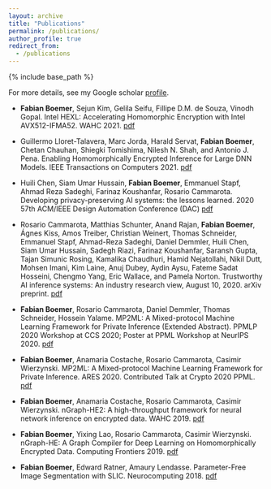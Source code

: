 ```yaml
---
layout: archive
title: "Publications"
permalink: /publications/
author_profile: true
redirect_from:
  - /publications
---
```


{% include base_path %}

For more details, see my Google scholar [profile](https://scholar.google.com/citations?user=0e_DjyMAAAAJ&hl=en&oi=ao).

* **Fabian Boemer**, Sejun Kim, Gelila Seifu, Fillipe D.M. de Souza, Vinodh Gopal. Intel HEXL: Accelerating Homomorphic Encryption with Intel AVX512-IFMA52. WAHC 2021. [pdf](../files/intel-hexl.pdf)

* Guillermo Lloret-Talavera, Marc Jorda, Harald Servat, **Fabian Boemer**, Chetan Chauhan, Shiegki Tomishima, Nilesh N. Shah, and Antonio J. Pena. Enabling Homomorphically Encrypted Inference for Large DNN Models. IEEE Transactions on Computers 2021. [pdf](../files/enabling-homomorphically-encrypted-inference-for-large-dnn-models.pdf)

* Huili Chen, Siam Umar Hussain, **Fabian Boemer**, Emmanuel Stapf, Ahmad Reza Sadeghi, Farinaz Koushanfar, Rosario Cammarota. Developing privacy-preserving AI systems: the lessons learned. 2020 57th ACM/IEEE Design Automation Conference (DAC) [pdf](../files/developing-privacy-preserving-ai-systems-lessons-learned.pdf)

* Rosario Cammarota, Matthias Schunter, Anand Rajan, **Fabian Boemer**, Ágnes Kiss, Amos Treiber, Christian Weinert, Thomas Schneider, Emmanuel Stapf, Ahmad-Reza Sadeghi, Daniel Demmler, Huili Chen, Siam Umar Hussain, Sadegh Riazi, Farinaz Koushanfar, Saransh Gupta, Tajan Simunic Rosing, Kamalika Chaudhuri, Hamid Nejatollahi, Nikil Dutt, Mohsen Imani, Kim Laine, Anuj Dubey, Aydin Aysu, Fateme Sadat Hosseini, Chengmo Yang, Eric Wallace, and Pamela Norton. Trustworthy AI inference systems: An industry research view, August 10, 2020. arXiv preprint. [pdf](../files/mp2ml.pdf)

* **Fabian Boemer**, Rosario Cammarota, Daniel Demmler, Thomas Schneider, Hossein Yalame. MP2ML: A Mixed-protocol Machine Learning Framework for Private Inference (Extended Abstract). PPMLP 2020 Workshop at CCS 2020; Poster at PPML Workshop at NeurIPS 2020. [pdf](../files/mp2ml.pdf)

* **Fabian Boemer**, Anamaria Costache, Rosario Cammarota, Casimir Wierzynski. MP2ML: A Mixed-protocol Machine Learning Framework for Private Inference. ARES 2020. Contributed Talk at Crypto 2020 PPML.
 [pdf](../files/mp2ml.pdf)

* **Fabian Boemer**, Anamaria Costache, Rosario Cammarota, Casimir Wierzynski. nGraph-HE2: A high-throughput framework for neural network inference on encrypted data. WAHC 2019.
 [pdf](../files/ngraph-he2.pdf)

* **Fabian Boemer**, Yixing Lao, Rosario Cammarota, Casimir Wierzynski. nGraph-HE: A Graph Compiler for Deep Learning on Homomorphically Encrypted Data.  Computing Frontiers 2019. [pdf](../files/ngraph-he.pdf)

* **Fabian Boemer**, Edward Ratner, Amaury Lendasse. Parameter-Free Image Segmentation with SLIC. Neurocomputing 2018. [pdf](../files/parameter-free-image-segmentation-with-slic.pdf)
